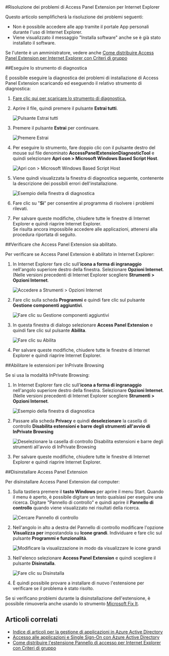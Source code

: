 <properties
    pageTitle="Risoluzione dei problemi di Access Panel Extension per Internet Explorer | Microsoft Azure"
    description="Come usare Criteri di gruppo per distribuire il componente aggiuntivo di Internet Explorer per il portale App personali."
    services="active-directory"
    documentationCenter=""
    authors="MarkusVi"
    manager="femila"
    editor=""/>

<tags
    ms.service="active-directory"
    ms.devlang="na"
    ms.topic="article"
    ms.tgt_pltfrm="na"
    ms.workload="identity"
    ms.date="08/16/2016"
    ms.author="markvi"/>  

#Risoluzione dei problemi di Access Panel Extension per Internet Explorer

Questo articolo semplificherà la risoluzione dei problemi seguenti:

- Non è possibile accedere alle app tramite il portale App personali durante l'uso di Internet Explorer.
- Viene visualizzato il messaggio "Installa software" anche se è già stato installato il software.

Se l'utente è un amministratore, vedere anche [Come distribuire Access Panel Extension per Internet Explorer con Criteri di gruppo](active-directory-saas-ie-group-policy.md)

##Eseguire lo strumento di diagnostica

È possibile eseguire la diagnostica dei problemi di installazione di Access Panel Extension scaricando ed eseguendo il relativo strumento di diagnostica:

1. [Fare clic qui per scaricare lo strumento di diagnostica.](https://account.activedirectory.windowsazure.com/applications/AccessPanelExtensionDiagnosticTool/AccessPanelExtensionDiagnosticTool.zip)

2. Aprire il file, quindi premere il pulsante **Estrai tutti**.

	![Pulsante Estrai tutti](./media/active-directory-saas-ie-troubleshooting/extract1.png)

3. Premere il pulsante **Estrai** per continuare.

	![Premere Estrai](./media/active-directory-saas-ie-troubleshooting/extract2.png)

4. Per eseguire lo strumento, fare doppio clic con il pulsante destro del mouse sul file denominato **AccessPanelExtensionDiagnosticTool** e quindi selezionare **Apri con > Microsoft Windows Based Script Host**.

	![Apri con > Microsoft Windows Based Script Host](./media/active-directory-saas-ie-troubleshooting/open_tool.png)

5. Viene quindi visualizzata la finestra di diagnostica seguente, contenente la descrizione dei possibili errori dell'installazione.

	![Esempio della finestra di diagnostica](./media/active-directory-saas-ie-troubleshooting/tool_preview.png)

6. Fare clic su "**Sì**" per consentire al programma di risolvere i problemi rilevati.

7. Per salvare queste modifiche, chiudere tutte le finestre di Internet Explorer e quindi riaprire Internet Explorer.<br />Se risulta ancora impossibile accedere alle applicazioni, attenersi alla procedura riportata di seguito.

##Verificare che Access Panel Extension sia abilitato.

Per verificare se Access Panel Extension è abilitato in Internet Explorer:

1. In Internet Explorer fare clic sull'**icona a forma di ingranaggio** nell'angolo superiore destro della finestra. Selezionare **Opzioni Internet**.<br />(Nelle versioni precedenti di Internet Explorer scegliere **Strumenti > Opzioni Internet**.

	![Accedere a Strumenti > Opzioni Internet](./media/active-directory-saas-ie-troubleshooting/internetoptions.png)

2. Fare clic sulla scheda **Programmi** e quindi fare clic sul pulsante **Gestione componenti aggiuntivi**.

	![Fare clic su Gestione componenti aggiuntivi](./media/active-directory-saas-ie-troubleshooting/internetoptions_programs.png)

3. In questa finestra di dialogo selezionare **Access Panel Extension** e quindi fare clic sul pulsante **Abilita**.

	![Fare clic su Abilita](./media/active-directory-saas-ie-troubleshooting/enableaddon.png)

4. Per salvare queste modifiche, chiudere tutte le finestre di Internet Explorer e quindi riaprire Internet Explorer.

##Abilitare le estensioni per InPrivate Browsing

Se si usa la modalità InPrivate Browsing:

1. In Internet Explorer fare clic sull'**icona a forma di ingranaggio** nell'angolo superiore destro della finestra. Selezionare **Opzioni Internet**.<br />(Nelle versioni precedenti di Internet Explorer scegliere **Strumenti > Opzioni Internet**.

	![Esempio della finestra di diagnostica](./media/active-directory-saas-ie-troubleshooting/inprivateoptions.png)

2. Passare alla scheda **Privacy** e quindi **deselezionare** la casella di controllo **Disabilita estensioni e barre degli strumenti all'avvio di InPrivate Browsing**</p>

	![Deselezionare la casella di controllo Disabilita estensioni e barre degli strumenti all'avvio di InPrivate Browsing](./media/active-directory-saas-ie-troubleshooting/enabletoolbars.png)

3. Per salvare queste modifiche, chiudere tutte le finestre di Internet Explorer e quindi riaprire Internet Explorer.

##Disinstallare Access Panel Extension

Per disinstallare Access Panel Extension dal computer:

1. Sulla tastiera premere il **tasto Windows** per aprire il menu Start. Quando il menu è aperto, è possibile digitare un testo qualsiasi per eseguire una ricerca. Digitare "Pannello di controllo" e quindi aprire il **Pannello di controllo** quando viene visualizzato nei risultati della ricerca.

	![Cercare Pannello di controllo](./media/active-directory-saas-ie-troubleshooting/search_sm.png)

2. Nell'angolo in alto a destra del Pannello di controllo modificare l'opzione **Visualizza per** impostandola su **Icone grandi**. Individuare e fare clic sul pulsante **Programmi e funzionalità**.

	![Modificare la visualizzazione in modo da visualizzare le icone grandi](./media/active-directory-saas-ie-troubleshooting/control_panel.png)

3. Nell'elenco selezionare **Access Panel Extension** e quindi scegliere il pulsante **Disinstalla**.

	![Fare clic su Disinstalla](./media/active-directory-saas-ie-troubleshooting/uninstall.png)

4. È quindi possibile provare a installare di nuovo l'estensione per verificare se il problema è stato risolto.

Se si verificano problemi durante la disinstallazione dell'estensione, è possibile rimuoverla anche usando lo strumento [Microsoft Fix It](https://go.microsoft.com/?linkid=9779673).

## Articoli correlati

- [Indice di articoli per la gestione di applicazioni in Azure Active Directory](active-directory-apps-index.md)
- [Accesso alle applicazioni e Single Sign-On con Azure Active Directory](active-directory-appssoaccess-whatis.md)
- [Come distribuire l'estensione Pannello di accesso per Internet Explorer con Criteri di gruppo](active-directory-saas-ie-group-policy.md)

<!---HONumber=AcomDC_0817_2016-->